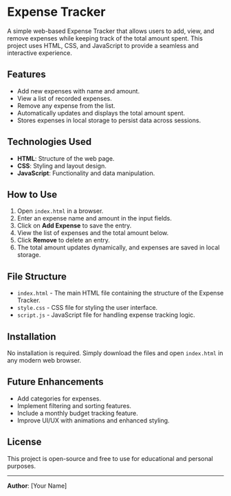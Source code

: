 # Expense Tracker

A simple web-based Expense Tracker that allows users to add, view, and remove expenses while keeping track of the total amount spent. This project uses HTML, CSS, and JavaScript to provide a seamless and interactive experience.

## Features
- Add new expenses with name and amount.
- View a list of recorded expenses.
- Remove any expense from the list.
- Automatically updates and displays the total amount spent.
- Stores expenses in local storage to persist data across sessions.

## Technologies Used
- **HTML**: Structure of the web page.
- **CSS**: Styling and layout design.
- **JavaScript**: Functionality and data manipulation.

## How to Use
1. Open `index.html` in a browser.
2. Enter an expense name and amount in the input fields.
3. Click on **Add Expense** to save the entry.
4. View the list of expenses and the total amount below.
5. Click **Remove** to delete an entry.
6. The total amount updates dynamically, and expenses are saved in local storage.

## File Structure
- `index.html` - The main HTML file containing the structure of the Expense Tracker.
- `style.css` - CSS file for styling the user interface.
- `script.js` - JavaScript file for handling expense tracking logic.

## Installation
No installation is required. Simply download the files and open `index.html` in any modern web browser.

## Future Enhancements
- Add categories for expenses.
- Implement filtering and sorting features.
- Include a monthly budget tracking feature.
- Improve UI/UX with animations and enhanced styling.

## License
This project is open-source and free to use for educational and personal purposes.

---
**Author**: [Your Name]

